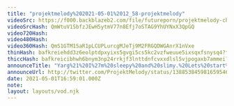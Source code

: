 ```yaml
---
title: "projektmelody%202021-05-01%2012_58-projektmelody"
videoSrc: https://f000.backblazeb2.com/file/futureporn/projektmelody-chaturbate-2021-05-01.mp4
videoSrcHash: QmWtuV1SbfzJEwH5ytmV77n8Efj7oSTAG9YhUYNxX3QpGQ
video720Hash: 
video480Hash: 
video360Hash: QmS1GTM1SaR1pLCUPLurcgMJeTj9M2FRGQDWGAnrX1nVxe
thinHash: bafkreiehdd3z6eolptdpxyixs5gvgi5cs5kc2vzfweuue5ixsqxfsnysq4?filename=20210501T165901Z_thin.jpg
thiccHash: bafkreicibhwh6bnym3np24rrkjf3lnttdnfcvxxdlsl5vjpogaxb7ammei?filename=20210501T165901Z_thicc.jpg
announceTitle: "Yarg%21%20I%27m%20sleepy%20and%20slimy.%20Lets%20start%20the%20day%21"
announceUrl: http://twitter.com/ProjektMelody/status/1388538459816595463
date: 2021-05-01T16:59:01.000Z
note: 
layout: layouts/vod.njk
---
```

